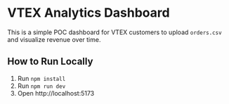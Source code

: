 # VTEX Analytics Dashboard

This is a simple POC dashboard for VTEX customers to upload `orders.csv` and visualize revenue over time.

## How to Run Locally

1. Run `npm install`
2. Run `npm run dev`
3. Open http://localhost:5173
